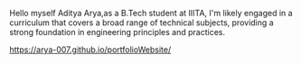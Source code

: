 Hello myself Aditya Arya,as a B.Tech student at IIITA, I'm likely engaged in a curriculum that covers a broad range of technical subjects, providing a strong foundation in engineering principles and practices.

https://arya-007.github.io/portfolioWebsite/